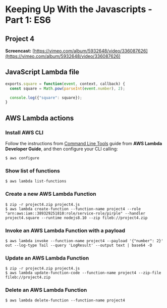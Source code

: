 # Keeping Up With the Javascripts - Part 1: ES6

## Project 4

**Screencast:** [https://vimeo.com/album/5932648/video/336087626](https://vimeo.com/album/5932648/video/336087626)

## JavaScript Lambda file

```javascript
exports.square = function(event, context, callback) {
  const square = Math.pow(parseInt(event.number), 2);

  console.log({"square": square});
}
```

## AWS Lambda actions

### Install AWS CLI

Follow the instructions from [Command Line Tools](https://docs.aws.amazon.com/lambda/latest/dg/gettingstarted-tools.html) guide from **AWS Lambda Developer Guide**, and then configure your CLI calling:

```
$ aws configure
```

### Show list of functions

```
$ aws lambda list-functions
```

### Create a new AWS Lambda Function

```
$ zip -r project4.zip project4.js
$ aws lambda create-function --function-name project4 --role "arn:aws:iam::389329251810:role/service-role/pirple" --handler project4.square --runtime nodejs8.10 --zip fileb://project4.zip
```

### Invoke an AWS Lambda Function with a payload

```
$ aws lambda invoke --function-name project4 --payload '{"number": 2}' out --log-type Tail --query 'LogResult' --output text | base64 -D
```

### Update an AWS Lambda Function

```
$ zip -r project4.zip project4.js
$ aws lambda update-function-code --function-name project4 --zip-file fileb://project4.zip
```

### Delete an AWS Lambda Function

```
$ aws lambda delete-function --function-name project4
```
